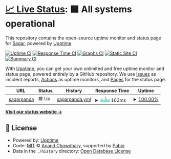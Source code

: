 # [📈 Live Status](https://sagarpanda.com): <!--live status--> **🟩 All systems operational**

This repository contains the open-source uptime monitor and status page for [Sagar](sagarpanda.com), powered by [Upptime](https://github.com/upptime/upptime).

[![Uptime CI](https://github.com/sagarkpanda/upptime/workflows/Uptime%20CI/badge.svg)](https://github.com/sagarkpanda/upptime/actions?query=workflow%3A%22Uptime+CI%22)
[![Response Time CI](https://github.com/sagarkpanda/upptime/workflows/Response%20Time%20CI/badge.svg)](https://github.com/sagarkpanda/upptime/actions?query=workflow%3A%22Response+Time+CI%22)
[![Graphs CI](https://github.com/sagarkpanda/upptime/workflows/Graphs%20CI/badge.svg)](https://github.com/sagarkpanda/upptime/actions?query=workflow%3A%22Graphs+CI%22)
[![Static Site CI](https://github.com/sagarkpanda/upptime/workflows/Static%20Site%20CI/badge.svg)](https://github.com/sagarkpanda/upptime/actions?query=workflow%3A%22Static+Site+CI%22)
[![Summary CI](https://github.com/sagarkpanda/upptime/workflows/Summary%20CI/badge.svg)](https://github.com/sagarkpanda/upptime/actions?query=workflow%3A%22Summary+CI%22)

With [Upptime](https://upptime.js.org), you can get your own unlimited and free uptime monitor and status page, powered entirely by a GitHub repository. We use [Issues](https://github.com/sagarkpanda/upptime/issues) as incident reports, [Actions](https://github.com/sagarkpanda/upptime/actions) as uptime monitors, and [Pages](https://sagarpanda.com) for the status page.

<!--start: status pages-->
<!-- This summary is generated by Upptime (https://github.com/upptime/upptime) -->
<!-- Do not edit this manually, your changes will be overwritten -->
<!-- prettier-ignore -->
| URL | Status | History | Response Time | Uptime |
| --- | ------ | ------- | ------------- | ------ |
| <img alt="" src="https://icons.duckduckgo.com/ip3/sagarpanda.com.ico" height="13"> [sagarpanda](https://sagarpanda.com) | 🟩 Up | [sagarpanda.yml](https://github.com/sagarkpanda/upptime/commits/HEAD/history/sagarpanda.yml) | <details><summary><img alt="Response time graph" src="./graphs/sagarpanda/response-time-week.png" height="20"> 163ms</summary><br><a href="https://sagarpanda.com/history/sagarpanda"><img alt="Response time 222" src="https://img.shields.io/endpoint?url=https%3A%2F%2Fraw.githubusercontent.com%2Fsagarkpanda%2Fupptime%2FHEAD%2Fapi%2Fsagarpanda%2Fresponse-time.json"></a><br><a href="https://sagarpanda.com/history/sagarpanda"><img alt="24-hour response time 207" src="https://img.shields.io/endpoint?url=https%3A%2F%2Fraw.githubusercontent.com%2Fsagarkpanda%2Fupptime%2FHEAD%2Fapi%2Fsagarpanda%2Fresponse-time-day.json"></a><br><a href="https://sagarpanda.com/history/sagarpanda"><img alt="7-day response time 163" src="https://img.shields.io/endpoint?url=https%3A%2F%2Fraw.githubusercontent.com%2Fsagarkpanda%2Fupptime%2FHEAD%2Fapi%2Fsagarpanda%2Fresponse-time-week.json"></a><br><a href="https://sagarpanda.com/history/sagarpanda"><img alt="30-day response time 203" src="https://img.shields.io/endpoint?url=https%3A%2F%2Fraw.githubusercontent.com%2Fsagarkpanda%2Fupptime%2FHEAD%2Fapi%2Fsagarpanda%2Fresponse-time-month.json"></a><br><a href="https://sagarpanda.com/history/sagarpanda"><img alt="1-year response time 222" src="https://img.shields.io/endpoint?url=https%3A%2F%2Fraw.githubusercontent.com%2Fsagarkpanda%2Fupptime%2FHEAD%2Fapi%2Fsagarpanda%2Fresponse-time-year.json"></a></details> | <details><summary><a href="https://sagarpanda.com/history/sagarpanda">100.00%</a></summary><a href="https://sagarpanda.com/history/sagarpanda"><img alt="All-time uptime 100.00%" src="https://img.shields.io/endpoint?url=https%3A%2F%2Fraw.githubusercontent.com%2Fsagarkpanda%2Fupptime%2FHEAD%2Fapi%2Fsagarpanda%2Fuptime.json"></a><br><a href="https://sagarpanda.com/history/sagarpanda"><img alt="24-hour uptime 100.00%" src="https://img.shields.io/endpoint?url=https%3A%2F%2Fraw.githubusercontent.com%2Fsagarkpanda%2Fupptime%2FHEAD%2Fapi%2Fsagarpanda%2Fuptime-day.json"></a><br><a href="https://sagarpanda.com/history/sagarpanda"><img alt="7-day uptime 100.00%" src="https://img.shields.io/endpoint?url=https%3A%2F%2Fraw.githubusercontent.com%2Fsagarkpanda%2Fupptime%2FHEAD%2Fapi%2Fsagarpanda%2Fuptime-week.json"></a><br><a href="https://sagarpanda.com/history/sagarpanda"><img alt="30-day uptime 100.00%" src="https://img.shields.io/endpoint?url=https%3A%2F%2Fraw.githubusercontent.com%2Fsagarkpanda%2Fupptime%2FHEAD%2Fapi%2Fsagarpanda%2Fuptime-month.json"></a><br><a href="https://sagarpanda.com/history/sagarpanda"><img alt="1-year uptime 100.00%" src="https://img.shields.io/endpoint?url=https%3A%2F%2Fraw.githubusercontent.com%2Fsagarkpanda%2Fupptime%2FHEAD%2Fapi%2Fsagarpanda%2Fuptime-year.json"></a></details>

<!--end: status pages-->

[**Visit our status website →**](https://sagarpanda.com)

## 📄 License

- Powered by: [Upptime](https://github.com/upptime/upptime)
- Code: [MIT](./LICENSE) © [Anand Chowdhary](https://anandchowdhary.com), supported by [Pabio](https://pabio.com)
- Data in the `./history` directory: [Open Database License](https://opendatacommons.org/licenses/odbl/1-0/)

